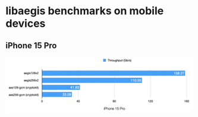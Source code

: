 # libaegis benchmarks on mobile devices

## iPhone 15 Pro

![AEGIS mobile benchmark results - iPhone 15 Pro](img/bench-iphone-15-pro.png)

